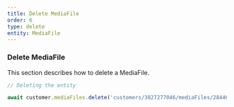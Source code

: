 ```yaml
---
title: Delete MediaFile
order: 6
type: delete
entity: MediaFile
---
```


### Delete MediaFile

This section describes how to delete a MediaFile.

```javascript
// Deleting the entity

await customer.mediaFiles.delete('customers/3827277046/mediaFiles/2844631150')
```
